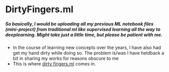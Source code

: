 # DirtyFingers.ml

##### So basically, I would be uploading all my previous ML notebook files (mini-project) from traditional ml like supervised learning all the way to deeplearning. Might take just a little time, but please be patient with me.

- In the course of learning new concepts over the years, I have also had get my hand dirty while doing so. The problem is/was I have heldback a bit in sharing my works for reasons obscure to me 
- This is where [dirty fingers.ml](https://github.com/Mubarraqqq/DirtyFingers.ml) comes in. 
